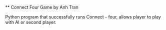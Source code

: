 ** Connect Four Game
by Anh Tran

Python program that successfully runs Connect - four, allows player to play with AI or second player.
